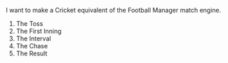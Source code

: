 I want to make a Cricket equivalent of the Football Manager match engine.

1. The Toss
2. The First Inning
3. The Interval
4. The Chase
5. The Result
